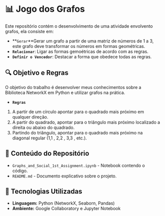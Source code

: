 # 📊 Jogo dos Grafos

Este repositório contém o desenvolvimento de uma atividade envolvento grafos, ela consiste em: 

- **`Gerar`**Gerar um grafo a partir de uma matriz de números de 1 a 3, este grafo deve transformar os números em formas geométricas.
- **`Relacionar`**: Ligar as formas gemoétricas de acordo com as regras.
- **`Definir o Vencedor`**: Destacar a forma que obedece todas as regras.

## 🔍 Objetivo e Regras
O objetivo do trabalho é desenvolver meus conhecimentos sobre a Biblioteca NetworkX em Python e utilizar grafos na prática.

- **`Regras`**
1. A partir de um círculo apontar para o quadrado mais próximo em qualquer direção.
2. A partir do quadrado, apontar para o triângulo mais próximo localizado a direita ou abaixo do quadrado.
3. Partindo do triângulo, apontar para o quadrado mais próximo na diagonal regular (1,1 , 2,2 , 3,3 , etc.).

## 📝 Conteúdo do Repositório
- `Graphs_and_Social_1st_Assignment.ipynb` - Notebook contendo o código.
- `README.md` - Documento explicativo sobre o projeto.

## 💪 Tecnologias Utilizadas
- **Linguagem:** Python (NetworkX, Seaborn, Pandas)
- **Ambiente:** Google Collaboratory e Jupyter Notebook
